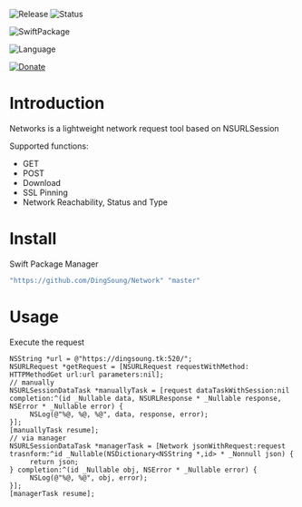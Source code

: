 ![Release](https://img.shields.io/github/release/DingSoung/Network.svg)
![Status](https://travis-ci.org/DingSoung/Network.svg?branch=master)

![SwiftPackage](https://img.shields.io/badge/SwiftPackage-compatible-E66848.svg?style=flat)

![Language](https://img.shields.io/badge/Swift-5.0-FFAC45.svg?style=flat)

[![Donate](https://img.shields.io/badge/Donate-PayPal-9EA59D.svg)](https://paypal.me/DingSongwen)

# Introduction

Networks is a lightweight network request tool based on NSURLSession

Supported functions:

- GET
- POST
- Download
- SSL Pinning
- Network Reachability, Status and Type 

# Install

Swift Package Manager

```swift
"https://github.com/DingSoung/Network" "master"
```

# Usage

Execute the request

```objc
NSString *url = @"https://dingsoung.tk:520/";
NSURLRequest *getRequest = [NSURLRequest requestWithMethod: HTTPMethodGet url:url parameters:nil];
// manually
NSURLSessionDataTask *manuallyTask = [request dataTaskWithSession:nil completion:^(id _Nullable data, NSURLResponse * _Nullable response, NSError * _Nullable error) {
     NSLog(@"%@, %@, %@", data, response, error);
}];
[manuallyTask resume];
// via manager
NSURLSessionDataTask *managerTask = [Network jsonWithRequest:request trasnform:^id _Nullable(NSDictionary<NSString *,id> * _Nonnull json) {
     return json;
} completion:^(id _Nullable obj, NSError * _Nullable error) {
     NSLog(@"%@, %@", obj, error);
}];
[managerTask resume];
```
